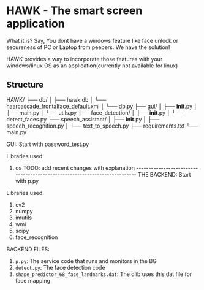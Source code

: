 # HAWK - The smart screen application

What it is?
  Say, You dont have a windows feature like face unlock or secureness of PC or Laptop from peepers.
  We have the solution!
  
  HAWK provides a way to incorporate those features with your windows/linux OS as an application(currently not available for linux)
  
## Structure
HAWK/
├── db/
│   ├── hawk.db
│   └── haarcascade_frontalface_default.xml
│   └── db.py
├── gui/
│   ├── __init__.py
│   ├── main.py
│   └── utils.py
├── face_detection/
│   ├── __init__.py
│   └── detect_faces.py
├── speech_assistant/
│   ├── __init__.py
│   ├── speech_recognition.py
│   └── text_to_speech.py
├── requirements.txt
└── main.py

  GUI:
    Start with password_test.py

  Libraries used:
  1. os 
  TODO: add recent changes with explanation  --------------------------------------------------------------------------
  THE BACKEND:
      Start with p.py
      
  Libraries used:
  1. cv2
  2. numpy
  3. imutils
  4. wmi
  5. scipy
  6. face_recognition

  BACKEND FILES:
  1. `p.py`: The service code that runs and monitors in the BG
  2. `detect.py`: The face detection code
  3. `shape_predictor_68_face_landmarks.dat`: The dlib uses this dat file for face mapping
